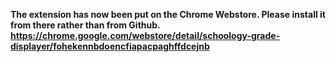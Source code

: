 **The extension has now been put on the Chrome Webstore. Please install it from there rather than from Github. https://chrome.google.com/webstore/detail/schoology-grade-displayer/fohekennbdoencfiapacpaghffdcejnb**
